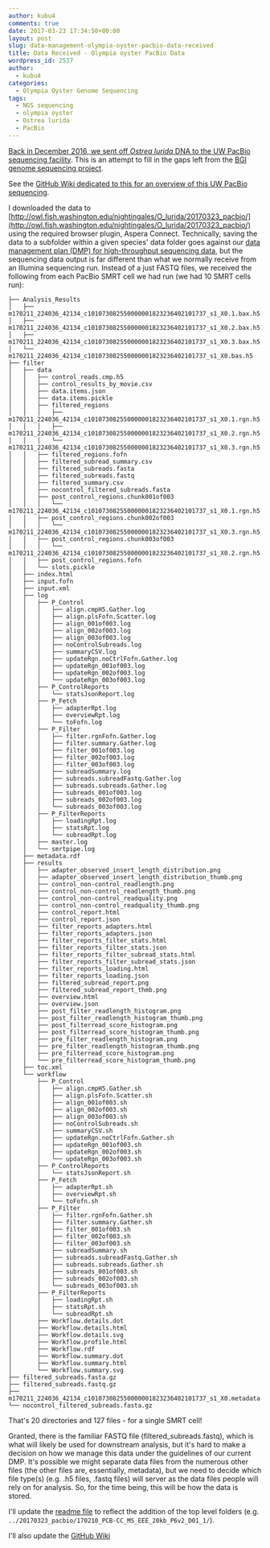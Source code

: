 ```yaml
---
author: kubu4
comments: true
date: 2017-03-23 17:34:50+00:00
layout: post
slug: data-management-olympia-oyster-pacbio-data-received
title: Data Received - Olympia oyster PacBio Data
wordpress_id: 2537
author:
  - kubu4
categories:
  - Olympia Oyster Genome Sequencing
tags:
  - NGS sequencing
  - olympia oyster
  - Ostrea lurida
  - PacBio
---
```


[Back in December 2016, we sent off _Ostrea lurida_ DNA to the UW PacBio sequencing facility](2016/12/19/sample-submission-ostrea-lurida-gdna-for-pacbio-sequencing.html). This is an attempt to fill in the gaps left from the [BGI genome sequencing project](https://github.com/RobertsLab/project-olympia.oyster-genomic/wiki/Genome-sequencing-September-2015).

See the [GitHub Wiki dedicated to this for an overview of this UW PacBio sequencing](https://github.com/RobertsLab/project-olympia.oyster-genomic/wiki/Genome-sequencing-December-2016-(UW-PacBio)).

I downloaded the data to [http://owl.fish.washington.edu/nightingales/O_lurida/20170323_pacbio/](http://owl.fish.washington.edu/nightingales/O_lurida/20170323_pacbio/) using the required browser plugin, Aspera Connect. Technically, saving the data to a subfolder within a given species' data folder goes against our [data management plan (DMP) for high-throughput sequencing data](https://github.com/sr320/LabDocs/wiki/Data-Management#ngs-data-management-plan), but the sequencing data output is far different than what we normally receive from an Illumina sequencing run. Instead of a just FASTQ files, we received the following from each PacBio SMRT cell we had run (we had 10 SMRT cells run):

```
├── Analysis_Results
│   ├── m170211_224036_42134_c101073082550000001823236402101737_s1_X0.1.bax.h5
│   ├── m170211_224036_42134_c101073082550000001823236402101737_s1_X0.2.bax.h5
│   ├── m170211_224036_42134_c101073082550000001823236402101737_s1_X0.3.bax.h5
│   └── m170211_224036_42134_c101073082550000001823236402101737_s1_X0.bas.h5
├── filter
│   ├── data
│   │   ├── control_reads.cmp.h5
│   │   ├── control_results_by_movie.csv
│   │   ├── data.items.json
│   │   ├── data.items.pickle
│   │   ├── filtered_regions
│   │   │   ├── m170211_224036_42134_c101073082550000001823236402101737_s1_X0.1.rgn.h5
│   │   │   ├── m170211_224036_42134_c101073082550000001823236402101737_s1_X0.2.rgn.h5
│   │   │   └── m170211_224036_42134_c101073082550000001823236402101737_s1_X0.3.rgn.h5
│   │   ├── filtered_regions.fofn
│   │   ├── filtered_subread_summary.csv
│   │   ├── filtered_subreads.fasta
│   │   ├── filtered_subreads.fastq
│   │   ├── filtered_summary.csv
│   │   ├── nocontrol_filtered_subreads.fasta
│   │   ├── post_control_regions.chunk001of003
│   │   │   └── m170211_224036_42134_c101073082550000001823236402101737_s1_X0.1.rgn.h5
│   │   ├── post_control_regions.chunk002of003
│   │   │   └── m170211_224036_42134_c101073082550000001823236402101737_s1_X0.3.rgn.h5
│   │   ├── post_control_regions.chunk003of003
│   │   │   └── m170211_224036_42134_c101073082550000001823236402101737_s1_X0.2.rgn.h5
│   │   ├── post_control_regions.fofn
│   │   └── slots.pickle
│   ├── index.html
│   ├── input.fofn
│   ├── input.xml
│   ├── log
│   │   ├── P_Control
│   │   │   ├── align.cmpH5.Gather.log
│   │   │   ├── align.plsFofn.Scatter.log
│   │   │   ├── align_001of003.log
│   │   │   ├── align_002of003.log
│   │   │   ├── align_003of003.log
│   │   │   ├── noControlSubreads.log
│   │   │   ├── summaryCSV.log
│   │   │   ├── updateRgn.noCtrlFofn.Gather.log
│   │   │   ├── updateRgn_001of003.log
│   │   │   ├── updateRgn_002of003.log
│   │   │   └── updateRgn_003of003.log
│   │   ├── P_ControlReports
│   │   │   └── statsJsonReport.log
│   │   ├── P_Fetch
│   │   │   ├── adapterRpt.log
│   │   │   ├── overviewRpt.log
│   │   │   └── toFofn.log
│   │   ├── P_Filter
│   │   │   ├── filter.rgnFofn.Gather.log
│   │   │   ├── filter.summary.Gather.log
│   │   │   ├── filter_001of003.log
│   │   │   ├── filter_002of003.log
│   │   │   ├── filter_003of003.log
│   │   │   ├── subreadSummary.log
│   │   │   ├── subreads.subreadFastq.Gather.log
│   │   │   ├── subreads.subreads.Gather.log
│   │   │   ├── subreads_001of003.log
│   │   │   ├── subreads_002of003.log
│   │   │   └── subreads_003of003.log
│   │   ├── P_FilterReports
│   │   │   ├── loadingRpt.log
│   │   │   ├── statsRpt.log
│   │   │   └── subreadRpt.log
│   │   ├── master.log
│   │   └── smrtpipe.log
│   ├── metadata.rdf
│   ├── results
│   │   ├── adapter_observed_insert_length_distribution.png
│   │   ├── adapter_observed_insert_length_distribution_thumb.png
│   │   ├── control_non-control_readlength.png
│   │   ├── control_non-control_readlength_thumb.png
│   │   ├── control_non-control_readquality.png
│   │   ├── control_non-control_readquality_thumb.png
│   │   ├── control_report.html
│   │   ├── control_report.json
│   │   ├── filter_reports_adapters.html
│   │   ├── filter_reports_adapters.json
│   │   ├── filter_reports_filter_stats.html
│   │   ├── filter_reports_filter_stats.json
│   │   ├── filter_reports_filter_subread_stats.html
│   │   ├── filter_reports_filter_subread_stats.json
│   │   ├── filter_reports_loading.html
│   │   ├── filter_reports_loading.json
│   │   ├── filtered_subread_report.png
│   │   ├── filtered_subread_report_thmb.png
│   │   ├── overview.html
│   │   ├── overview.json
│   │   ├── post_filter_readlength_histogram.png
│   │   ├── post_filter_readlength_histogram_thumb.png
│   │   ├── post_filterread_score_histogram.png
│   │   ├── post_filterread_score_histogram_thumb.png
│   │   ├── pre_filter_readlength_histogram.png
│   │   ├── pre_filter_readlength_histogram_thumb.png
│   │   ├── pre_filterread_score_histogram.png
│   │   └── pre_filterread_score_histogram_thumb.png
│   ├── toc.xml
│   └── workflow
│       ├── P_Control
│       │   ├── align.cmpH5.Gather.sh
│       │   ├── align.plsFofn.Scatter.sh
│       │   ├── align_001of003.sh
│       │   ├── align_002of003.sh
│       │   ├── align_003of003.sh
│       │   ├── noControlSubreads.sh
│       │   ├── summaryCSV.sh
│       │   ├── updateRgn.noCtrlFofn.Gather.sh
│       │   ├── updateRgn_001of003.sh
│       │   ├── updateRgn_002of003.sh
│       │   └── updateRgn_003of003.sh
│       ├── P_ControlReports
│       │   └── statsJsonReport.sh
│       ├── P_Fetch
│       │   ├── adapterRpt.sh
│       │   ├── overviewRpt.sh
│       │   └── toFofn.sh
│       ├── P_Filter
│       │   ├── filter.rgnFofn.Gather.sh
│       │   ├── filter.summary.Gather.sh
│       │   ├── filter_001of003.sh
│       │   ├── filter_002of003.sh
│       │   ├── filter_003of003.sh
│       │   ├── subreadSummary.sh
│       │   ├── subreads.subreadFastq.Gather.sh
│       │   ├── subreads.subreads.Gather.sh
│       │   ├── subreads_001of003.sh
│       │   ├── subreads_002of003.sh
│       │   └── subreads_003of003.sh
│       ├── P_FilterReports
│       │   ├── loadingRpt.sh
│       │   ├── statsRpt.sh
│       │   └── subreadRpt.sh
│       ├── Workflow.details.dot
│       ├── Workflow.details.html
│       ├── Workflow.details.svg
│       ├── Workflow.profile.html
│       ├── Workflow.rdf
│       ├── Workflow.summary.dot
│       ├── Workflow.summary.html
│       └── Workflow.summary.svg
├── filtered_subreads.fasta.gz
├── filtered_subreads.fastq.gz
├── m170211_224036_42134_c101073082550000001823236402101737_s1_X0.metadata.xml
└── nocontrol_filtered_subreads.fasta.gz
```

That's 20 directories and 127 files - for a single SMRT cell!

Granted, there is the familiar FASTQ file (filtered_subreads.fastq), which is what will likely be used for downstream analysis, but it's hard to make a decision on how we manage this data under the guidelines of our current DMP. It's possible we might separate data files from the numerous other files (the other files are, essentially, metadata), but we need to decide which file type(s) (e.g. .h5 files, .fastq files) will server as the data files people will rely on for analysis. So, for the time being, this will be how the data is stored.

I'll update the [readme file](http://owl.fish.washington.edu/nightingales/O_lurida/readme.md) to reflect the addition of the top level folders (e.g. `../20170323_pacbio/170210_PCB-CC_MS_EEE_20kb_P6v2_D01_1/`).

I'll also update the [GitHub Wiki](https://github.com/RobertsLab/project-olympia.oyster-genomic/wiki/Genome-sequencing-December-2016-(UW-PacBio))

